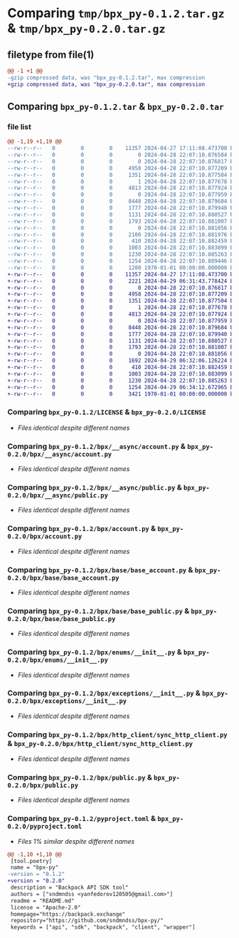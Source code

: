 # Comparing `tmp/bpx_py-0.1.2.tar.gz` & `tmp/bpx_py-0.2.0.tar.gz`

## filetype from file(1)

```diff
@@ -1 +1 @@
-gzip compressed data, was "bpx_py-0.1.2.tar", max compression
+gzip compressed data, was "bpx_py-0.2.0.tar", max compression
```

## Comparing `bpx_py-0.1.2.tar` & `bpx_py-0.2.0.tar`

### file list

```diff
@@ -1,19 +1,19 @@
--rw-r--r--   0        0        0    11357 2024-04-27 17:11:08.473700 bpx_py-0.1.2/LICENSE
--rw-r--r--   0        0        0        0 2024-04-28 22:07:10.876584 bpx_py-0.1.2/README.md
--rw-r--r--   0        0        0        0 2024-04-28 22:07:10.876817 bpx_py-0.1.2/bpx/__async/__init__.py
--rw-r--r--   0        0        0     4958 2024-04-28 22:07:10.877209 bpx_py-0.1.2/bpx/__async/account.py
--rw-r--r--   0        0        0     1351 2024-04-28 22:07:10.877504 bpx_py-0.1.2/bpx/__async/public.py
--rw-r--r--   0        0        0        1 2024-04-28 22:07:10.877678 bpx_py-0.1.2/bpx/__init__.py
--rw-r--r--   0        0        0     4813 2024-04-28 22:07:10.877924 bpx_py-0.1.2/bpx/account.py
--rw-r--r--   0        0        0        0 2024-04-28 22:07:10.877959 bpx_py-0.1.2/bpx/base/__init__.py
--rw-r--r--   0        0        0     8448 2024-04-28 22:07:10.879684 bpx_py-0.1.2/bpx/base/base_account.py
--rw-r--r--   0        0        0     1777 2024-04-28 22:07:10.879940 bpx_py-0.1.2/bpx/base/base_public.py
--rw-r--r--   0        0        0     1131 2024-04-28 22:07:10.880527 bpx_py-0.1.2/bpx/enums/__init__.py
--rw-r--r--   0        0        0     1793 2024-04-28 22:07:10.881007 bpx_py-0.1.2/bpx/exceptions/__init__.py
--rw-r--r--   0        0        0        0 2024-04-28 22:07:10.881056 bpx_py-0.1.2/bpx/http_client/__init__.py
--rw-r--r--   0        0        0     2100 2024-04-28 22:07:10.881976 bpx_py-0.1.2/bpx/http_client/async_http_client.py
--rw-r--r--   0        0        0      410 2024-04-28 22:07:10.882459 bpx_py-0.1.2/bpx/http_client/http_client.py
--rw-r--r--   0        0        0     1003 2024-04-28 22:07:10.883099 bpx_py-0.1.2/bpx/http_client/sync_http_client.py
--rw-r--r--   0        0        0     1230 2024-04-28 22:07:10.885263 bpx_py-0.1.2/bpx/public.py
--rw-r--r--   0        0        0     1254 2024-04-28 22:07:10.889446 bpx_py-0.1.2/pyproject.toml
--rw-r--r--   0        0        0     1200 1970-01-01 00:00:00.000000 bpx_py-0.1.2/PKG-INFO
+-rw-r--r--   0        0        0    11357 2024-04-27 17:11:08.473700 bpx_py-0.2.0/LICENSE
+-rw-r--r--   0        0        0     2221 2024-04-29 06:31:43.778424 bpx_py-0.2.0/README.md
+-rw-r--r--   0        0        0        0 2024-04-28 22:07:10.876817 bpx_py-0.2.0/bpx/__async/__init__.py
+-rw-r--r--   0        0        0     4958 2024-04-28 22:07:10.877209 bpx_py-0.2.0/bpx/__async/account.py
+-rw-r--r--   0        0        0     1351 2024-04-28 22:07:10.877504 bpx_py-0.2.0/bpx/__async/public.py
+-rw-r--r--   0        0        0        1 2024-04-28 22:07:10.877678 bpx_py-0.2.0/bpx/__init__.py
+-rw-r--r--   0        0        0     4813 2024-04-28 22:07:10.877924 bpx_py-0.2.0/bpx/account.py
+-rw-r--r--   0        0        0        0 2024-04-28 22:07:10.877959 bpx_py-0.2.0/bpx/base/__init__.py
+-rw-r--r--   0        0        0     8448 2024-04-28 22:07:10.879684 bpx_py-0.2.0/bpx/base/base_account.py
+-rw-r--r--   0        0        0     1777 2024-04-28 22:07:10.879940 bpx_py-0.2.0/bpx/base/base_public.py
+-rw-r--r--   0        0        0     1131 2024-04-28 22:07:10.880527 bpx_py-0.2.0/bpx/enums/__init__.py
+-rw-r--r--   0        0        0     1793 2024-04-28 22:07:10.881007 bpx_py-0.2.0/bpx/exceptions/__init__.py
+-rw-r--r--   0        0        0        0 2024-04-28 22:07:10.881056 bpx_py-0.2.0/bpx/http_client/__init__.py
+-rw-r--r--   0        0        0     1692 2024-04-29 06:32:06.126224 bpx_py-0.2.0/bpx/http_client/async_http_client.py
+-rw-r--r--   0        0        0      410 2024-04-28 22:07:10.882459 bpx_py-0.2.0/bpx/http_client/http_client.py
+-rw-r--r--   0        0        0     1003 2024-04-28 22:07:10.883099 bpx_py-0.2.0/bpx/http_client/sync_http_client.py
+-rw-r--r--   0        0        0     1230 2024-04-28 22:07:10.885263 bpx_py-0.2.0/bpx/public.py
+-rw-r--r--   0        0        0     1254 2024-04-29 06:34:12.672965 bpx_py-0.2.0/pyproject.toml
+-rw-r--r--   0        0        0     3421 1970-01-01 00:00:00.000000 bpx_py-0.2.0/PKG-INFO
```

### Comparing `bpx_py-0.1.2/LICENSE` & `bpx_py-0.2.0/LICENSE`

 * *Files identical despite different names*

### Comparing `bpx_py-0.1.2/bpx/__async/account.py` & `bpx_py-0.2.0/bpx/__async/account.py`

 * *Files identical despite different names*

### Comparing `bpx_py-0.1.2/bpx/__async/public.py` & `bpx_py-0.2.0/bpx/__async/public.py`

 * *Files identical despite different names*

### Comparing `bpx_py-0.1.2/bpx/account.py` & `bpx_py-0.2.0/bpx/account.py`

 * *Files identical despite different names*

### Comparing `bpx_py-0.1.2/bpx/base/base_account.py` & `bpx_py-0.2.0/bpx/base/base_account.py`

 * *Files identical despite different names*

### Comparing `bpx_py-0.1.2/bpx/base/base_public.py` & `bpx_py-0.2.0/bpx/base/base_public.py`

 * *Files identical despite different names*

### Comparing `bpx_py-0.1.2/bpx/enums/__init__.py` & `bpx_py-0.2.0/bpx/enums/__init__.py`

 * *Files identical despite different names*

### Comparing `bpx_py-0.1.2/bpx/exceptions/__init__.py` & `bpx_py-0.2.0/bpx/exceptions/__init__.py`

 * *Files identical despite different names*

### Comparing `bpx_py-0.1.2/bpx/http_client/sync_http_client.py` & `bpx_py-0.2.0/bpx/http_client/sync_http_client.py`

 * *Files identical despite different names*

### Comparing `bpx_py-0.1.2/bpx/public.py` & `bpx_py-0.2.0/bpx/public.py`

 * *Files identical despite different names*

### Comparing `bpx_py-0.1.2/pyproject.toml` & `bpx_py-0.2.0/pyproject.toml`

 * *Files 1% similar despite different names*

```diff
@@ -1,10 +1,10 @@
 [tool.poetry]
 name = "bpx-py"
-version = "0.1.2"
+version = "0.2.0"
 description = "Backpack API SDK tool"
 authors = ["sndmndss <yanfedorov120505@gmail.com>"]
 readme = "README.md"
 license = "Apache-2.0"
 homepage="https://backpack.exchange"
 repository="https://github.com/sndmndss/bpx-py/"
 keywords = ["api", "sdk", "backpack", "client", "wrapper"]
```

